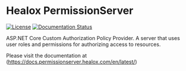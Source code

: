 # Healox PermissionServer

[![License](https://img.shields.io/badge/License-Apache_2.0-blue.svg)](https://opensource.org/licenses/Apache-2.0)
[![Documentation Status](https://readthedocs.org/projects/healoxpermissionserver/badge/?version=latest)](https://docs.permissionserver.healox.com/en/latest/?badge=latest)

ASP.NET Core Custom Authorization Policy Provider. A server that uses user roles and permissions for authorizing access to resources.

Please visit the documentation at (https://docs.permissionserver.healox.com/en/latest/)

